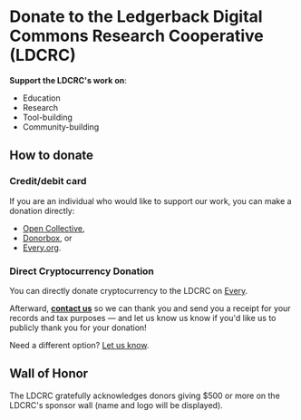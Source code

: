 # Donate to the Ledgerback Digital Commons Research Cooperative (LDCRC)

**Support the LDCRC's work on**:

-   Education
-   Research
-   Tool-building 
-   Community-building


## How to donate

### Credit/debit card

If you are an individual who would like to support our work, you can make a donation directly:

-   [Open Collective](https://opencollective.com/ledgerbackcoop), 
- [Donorbox](https://donorbox.org/ledgerback-digital-commons-research-cooperative-community-funding-initiative), or
- [Every.org](https://www.every.org/ledgerback-digital-commons-research-cooperative).

### Direct Cryptocurrency Donation

You can directly donate cryptocurrency to the LDCRC on [Every](every.org/ledgerback-digital-commons-research-cooperative/donate/crypto).

Afterward, **[contact us](mailto:ledgerback@gmail.com)** so we can thank you and send you a receipt for your records and tax purposes — and let us know us know if you'd like us to publicly thank you for your donation!

Need a different option? [Let us know](mailto:ledgerback@gmail.com).


## Wall of Honor

The LDCRC gratefully acknowledges donors giving $500 or more on the LDCRC's sponsor wall (name and logo will be displayed).


